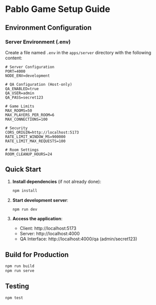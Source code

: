 # Pablo Game Setup Guide

## Environment Configuration

### Server Environment (.env)

Create a file named `.env` in the `apps/server` directory with the following content:

```env
# Server Configuration
PORT=4000
NODE_ENV=development

# QA Configuration (Host-only)
QA_ENABLED=true
QA_USER=admin
QA_PASS=secret123

# Game Limits
MAX_ROOMS=50
MAX_PLAYERS_PER_ROOM=6
MAX_CONNECTIONS=100

# Security
CORS_ORIGIN=http://localhost:5173
RATE_LIMIT_WINDOW_MS=900000
RATE_LIMIT_MAX_REQUESTS=100

# Room Settings
ROOM_CLEANUP_HOURS=24
```

## Quick Start

1. **Install dependencies** (if not already done):
   ```bash
   npm install
   ```

2. **Start development server**:
   ```bash
   npm run dev
   ```

3. **Access the application**:
   - Client: http://localhost:5173
   - Server: http://localhost:4000
   - QA Interface: http://localhost:4000/qa (admin/secret123)

## Build for Production

```bash
npm run build
npm run serve
```

## Testing

```bash
npm test
```

